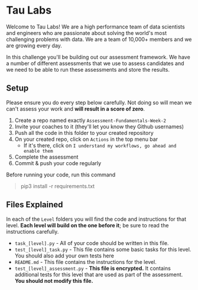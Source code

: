 # Tau Labs

Welcome to Tau Labs! We are a high performance team of data scientists and engineers who are passionate about solving the world's most challenging problems with data. We are a team of 10,000+ members and we are growing every day.

In this challenge you'll be building out our assessment framework. We have a number of different assessments that we use to assess candidates and we need to be able to run these assessments and store the results.

## Setup

Please ensure you do every step below carefully. Not doing so will mean we can't assess your work and **will result in a score of zero**.

1. Create a repo named exactly `Assessment-Fundamentals-Week-2`
2. Invite your coaches to it (they'll let you know they Github usernames)
3. Push all the code in this folder to your created repository
4. On your created repo, click on `Actions` in the top menu bar
   - If it's there, click on `I understand my workflows, go ahead and enable them`
5. Complete the assessment
6. Commit & push your code regularly

Before running your code, run this command

> pip3 install -r requirements.txt

## Files Explained

In each of the `Level` folders you will find the code and instructions for that level. **Each level will build on the one before it**; be sure to read the instructions carefully.

- `task_[level].py` - All of your code should be written in this file.
- `test_[level]_task.py` - This file contains some basic tasks for this level. You should also add your own tests here
- `README.md` - This file contains the instructions for the level.
- `test_[level]_assessment.py` - **This file is encrypted.** It contains additional tests for this level that are used as part of the assessment. **You should not modify this file.**
